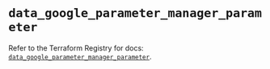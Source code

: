 # `data_google_parameter_manager_parameter`

Refer to the Terraform Registry for docs: [`data_google_parameter_manager_parameter`](https://registry.terraform.io/providers/hashicorp/google/6.44.0/docs/data-sources/parameter_manager_parameter).

